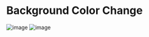 # Background Color Change
![image](https://github.com/user-attachments/assets/2d41d57f-70f8-4f48-99ee-35c1248e9e14)
![image](https://github.com/user-attachments/assets/c30e2e91-f730-471c-98d9-d8d18a1c61d2)

